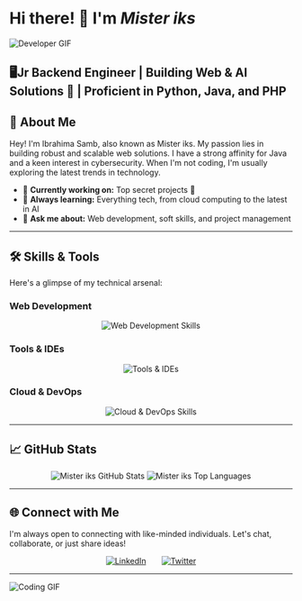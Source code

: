 # Hi there! 👋 I'm ***Mister iks***

![Developer GIF](https://media.giphy.com/media/ZVik7pBtu9dNS/giphy.gif)

**🖥️Jr Backend Engineer** | **Building Web & AI Solutions 🚀** | **Proficient in Python, Java, and PHP**
---

## 🌟 About Me
Hey! I'm Ibrahima Samb, also known as Mister iks. My passion lies in building robust and scalable web solutions. I have a strong affinity for Java and a keen interest in cybersecurity. When I'm not coding, I'm usually exploring the latest trends in technology.

- 🚀 **Currently working on:** Top secret projects 🤫
- 🌱 **Always learning:** Everything tech, from cloud computing to the latest in AI
- 💬 **Ask me about:** Web development, soft skills, and project management

---

## 🛠️ Skills & Tools
Here's a glimpse of my technical arsenal:

### Web Development
<p align="center">
  <img src="https://skillicons.dev/icons?i=java,spring,php,laravel,javascript,angular" alt="Web Development Skills" />
</p>

### Tools & IDEs
<p align="center">
  <img src="https://skillicons.dev/icons?i=vscode,idea,git,github" alt="Tools & IDEs" />
</p>

### Cloud & DevOps
<p align="center">
  <img src="https://skillicons.dev/icons?i=docker,aws,ec2" alt="Cloud & DevOps Skills" />
</p>

---

## 📈 GitHub Stats
<p align="center">
  <img src="https://github-readme-stats.vercel.app/api?username=Mister-iks&show_icons=true&theme=radical" alt="Mister iks GitHub Stats" />
  <img src="https://github-readme-stats.vercel.app/api/top-langs/?username=Mister-iks&layout=compact&theme=radical" alt="Mister iks Top Languages" />
</p>

---

## 🌐 Connect with Me
I'm always open to connecting with like-minded individuals. Let's chat, collaborate, or just share ideas!

<p align="center">
  <a href="https://www.linkedin.com/in/ibrahima-samb-dev"><img alt="LinkedIn" src="https://img.shields.io/badge/LinkedIn-0077B5?style=for-the-badge&logo=linkedin&logoColor=white"/></a>
  &#8287;&#8287;&#8287;&#8287;&#8287;
  <a href="https://twitter.com/Mister__iks"><img alt="Twitter" title="Twitter" src="https://img.shields.io/badge/Twitter-1DA1F2?style=for-the-badge&logo=twitter&logoColor=white"/></a>
</p>

---

![Coding GIF](https://media.giphy.com/media/13HgwGsXF0aiGY/giphy.gif)
